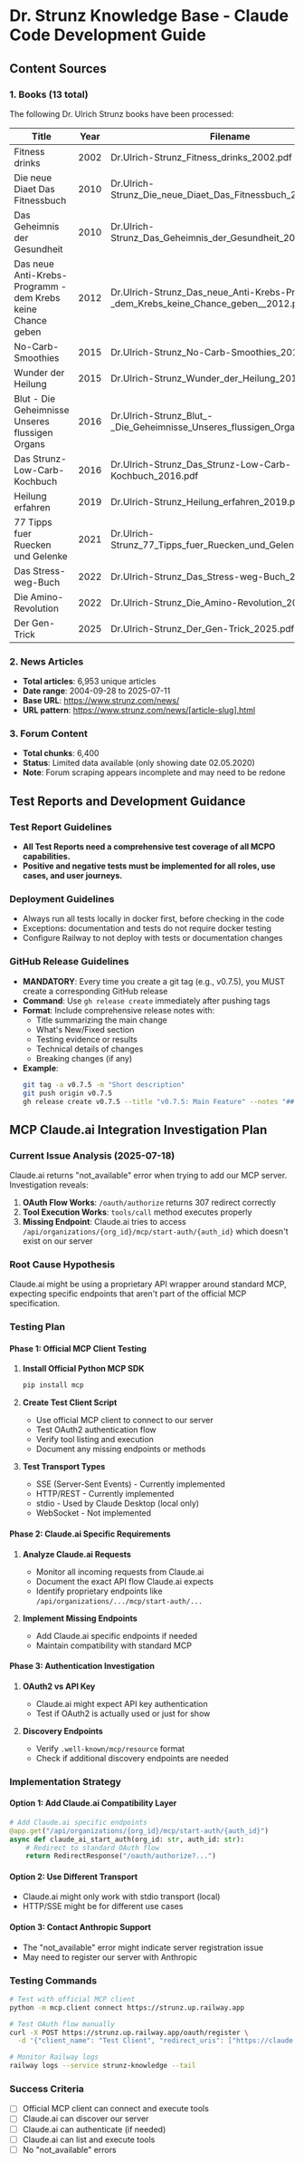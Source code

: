 # Dr. Strunz Knowledge Base - Claude Code Development Guide

## Content Sources

### 1. Books (13 total)
The following Dr. Ulrich Strunz books have been processed:

| Title | Year | Filename |
|-------|------|----------|
| Fitness drinks | 2002 | Dr.Ulrich-Strunz_Fitness_drinks_2002.pdf |
| Die neue Diaet Das Fitnessbuch | 2010 | Dr.Ulrich-Strunz_Die_neue_Diaet_Das_Fitnessbuch_2010.pdf |
| Das Geheimnis der Gesundheit | 2010 | Dr.Ulrich-Strunz_Das_Geheimnis_der_Gesundheit_2010.pdf |
| Das neue Anti-Krebs-Programm - dem Krebs keine Chance geben  | 2012 | Dr.Ulrich-Strunz_Das_neue_Anti-Krebs-Programm_-_dem_Krebs_keine_Chance_geben__2012.pdf |
| No-Carb-Smoothies | 2015 | Dr.Ulrich-Strunz_No-Carb-Smoothies_2015.pdf |
| Wunder der Heilung | 2015 | Dr.Ulrich-Strunz_Wunder_der_Heilung_2015.pdf |
| Blut - Die Geheimnisse Unseres flussigen Organs | 2016 | Dr.Ulrich-Strunz_Blut_-_Die_Geheimnisse_Unseres_flussigen_Organs_2016.pdf |
| Das Strunz-Low-Carb-Kochbuch | 2016 | Dr.Ulrich-Strunz_Das_Strunz-Low-Carb-Kochbuch_2016.pdf |
| Heilung erfahren | 2019 | Dr.Ulrich-Strunz_Heilung_erfahren_2019.pdf |
| 77 Tipps fuer Ruecken und Gelenke | 2021 | Dr.Ulrich-Strunz_77_Tipps_fuer_Ruecken_und_Gelenke_2021.pdf |
| Das Stress-weg-Buch | 2022 | Dr.Ulrich-Strunz_Das_Stress-weg-Buch_2022.pdf |
| Die Amino-Revolution | 2022 | Dr.Ulrich-Strunz_Die_Amino-Revolution_2022.pdf |
| Der Gen-Trick | 2025 | Dr.Ulrich-Strunz_Der_Gen-Trick_2025.pdf |

### 2. News Articles
- **Total articles**: 6,953 unique articles
- **Date range**: 2004-09-28 to 2025-07-11
- **Base URL**: https://www.strunz.com/news/
- **URL pattern**: https://www.strunz.com/news/[article-slug].html

### 3. Forum Content
- **Total chunks**: 6,400
- **Status**: Limited data available (only showing date 02.05.2020)
- **Note**: Forum scraping appears incomplete and may need to be redone

## Test Reports and Development Guidance

### Test Report Guidelines
- **All Test Reports need a comprehensive test coverage of all MCPO capabilities.**
- **Positive and negative tests must be implemented for all roles, use cases, and user journeys.**

### Deployment Guidelines
- Always run all tests locally in docker first, before checking in the code
- Exceptions: documentation and tests do not require docker testing
- Configure Railway to not deploy with tests or documentation changes

### GitHub Release Guidelines
- **MANDATORY**: Every time you create a git tag (e.g., v0.7.5), you MUST create a corresponding GitHub release
- **Command**: Use `gh release create` immediately after pushing tags
- **Format**: Include comprehensive release notes with:
  - Title summarizing the main change
  - What's New/Fixed section
  - Testing evidence or results
  - Technical details of changes
  - Breaking changes (if any)
- **Example**:
  ```bash
  git tag -a v0.7.5 -m "Short description"
  git push origin v0.7.5
  gh release create v0.7.5 --title "v0.7.5: Main Feature" --notes "## What's New..."
  ```

## MCP Claude.ai Integration Investigation Plan

### Current Issue Analysis (2025-07-18)
Claude.ai returns "not_available" error when trying to add our MCP server. Investigation reveals:

1. **OAuth Flow Works**: `/oauth/authorize` returns 307 redirect correctly
2. **Tool Execution Works**: `tools/call` method executes properly
3. **Missing Endpoint**: Claude.ai tries to access `/api/organizations/{org_id}/mcp/start-auth/{auth_id}` which doesn't exist on our server

### Root Cause Hypothesis
Claude.ai might be using a proprietary API wrapper around standard MCP, expecting specific endpoints that aren't part of the official MCP specification.

### Testing Plan

#### Phase 1: Official MCP Client Testing
1. **Install Official Python MCP SDK**
   ```bash
   pip install mcp
   ```

2. **Create Test Client Script**
   - Use official MCP client to connect to our server
   - Test OAuth2 authentication flow
   - Verify tool listing and execution
   - Document any missing endpoints or methods

3. **Test Transport Types**
   - SSE (Server-Sent Events) - Currently implemented
   - HTTP/REST - Currently implemented
   - stdio - Used by Claude Desktop (local only)
   - WebSocket - Not implemented

#### Phase 2: Claude.ai Specific Requirements
1. **Analyze Claude.ai Requests**
   - Monitor all incoming requests from Claude.ai
   - Document the exact API flow Claude.ai expects
   - Identify proprietary endpoints like `/api/organizations/.../mcp/start-auth/...`

2. **Implement Missing Endpoints**
   - Add Claude.ai specific endpoints if needed
   - Maintain compatibility with standard MCP

#### Phase 3: Authentication Investigation
1. **OAuth2 vs API Key**
   - Claude.ai might expect API key authentication
   - Test if OAuth2 is actually used or just for show

2. **Discovery Endpoints**
   - Verify `.well-known/mcp/resource` format
   - Check if additional discovery endpoints are needed

### Implementation Strategy

#### Option 1: Add Claude.ai Compatibility Layer
```python
# Add Claude.ai specific endpoints
@app.get("/api/organizations/{org_id}/mcp/start-auth/{auth_id}")
async def claude_ai_start_auth(org_id: str, auth_id: str):
    # Redirect to standard OAuth flow
    return RedirectResponse("/oauth/authorize?...")
```

#### Option 2: Use Different Transport
- Claude.ai might only work with stdio transport (local)
- HTTP/SSE might be for different use cases

#### Option 3: Contact Anthropic Support
- The "not_available" error might indicate server registration issue
- May need to register our server with Anthropic

### Testing Commands

```bash
# Test with official MCP client
python -m mcp.client connect https://strunz.up.railway.app

# Test OAuth flow manually
curl -X POST https://strunz.up.railway.app/oauth/register \
  -d '{"client_name": "Test Client", "redirect_uris": ["https://claude.ai/callback"]}'

# Monitor Railway logs
railway logs --service strunz-knowledge --tail
```

### Success Criteria
- [ ] Official MCP client can connect and execute tools
- [ ] Claude.ai can discover our server
- [ ] Claude.ai can authenticate (if needed)
- [ ] Claude.ai can list and execute tools
- [ ] No "not_available" errors